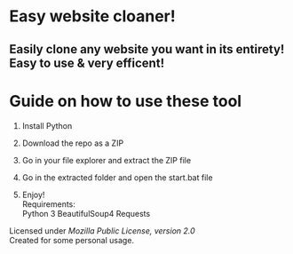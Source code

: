 # Easy website cloaner!  
   
## Easily clone any website you want in its entirety! Easy to use & very efficent!   
  
# Guide on how to use these tool   
    
1. Install Python 
  
2. Download the repo as a ZIP    
 
3. Go in your file explorer and extract the ZIP file 
 
4. Go in the extracted folder and open the start.bat file      
 
5. Enjoy!   
Requirements:   
    Python 3
    BeautifulSoup4
    Requests 
 
Licensed under *Mozilla Public License, version 2.0*    
Created for some personal usage.  